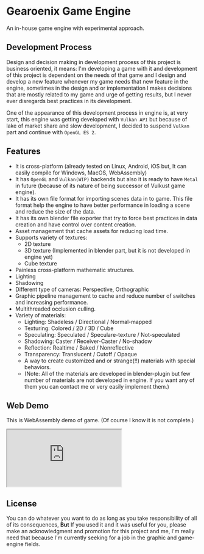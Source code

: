 # Gearoenix Game Engine
An in-house game engine with experimental approach.

## Development Process
Design and decision making in development process of this project is business
oriented, it means: I'm developing a game with it and development of this
project is dependent on the needs of that game and I design and develop a new
feature whenever my game needs that new feature in the engine, sometimes in the
design and or implementation I makes decisions that are mostly related to my
game and urge of getting results, but I never ever disregards best practices in
its development.

One of the appearance of this development process in engine is, at very start,
this engine was getting developed with `Vulkan API` but because of lake of
market share and slow development, I decided to suspend `Vulkan` part and
continue with `OpenGL ES 2`.

## Features
- It is cross-platform (already tested on Linux, Android, iOS but, It can easily
compile for Windows, MacOS, WebAssembly)
- It has `OpenGL` and `Vulkan(WIP)` backends but also it is ready to have
  `Metal` in future (because of its nature of being successor of Vulkust game
  engine).
- It has its own file format for importing scenes data in to game. This file
  format help the engine to have better performance in loading a scene and
  reduce the size of the data.
- It has its own blender file exporter that try to force best practices in data
  creation and have control over content creation.
- Asset management that cache assets for reducing load time.
- Supports variety of textures:
  - 2D texture
  - 3D texture (Implemented in blender part, but it is not developed in engine
    yet)
  - Cube texture
- Painless cross-platform mathematic structures.
- Lighting
- Shadowing
- Different type of cameras: Perspective, Orthographic
- Graphic pipeline management to cache and reduce number of switches and
  increasing performance.
- Multithreaded occlusion culling.
- Variety of materials:
  - Lighting: Shadeless / Directional / Normal-mapped
  - Texturing: Colored / 2D / 3D / Cube
  - Speculating: Speculated / Speculare-texture / Not-speculated
  - Shadowing: Caster / Receiver-Caster / No-shadow
  - Reflection: Realtime / Baked / Nonreflective
  - Transparency: Translucent / Cutoff / Opaque
  - A way to create customized and or strange(!!) materials with special
    behaviors.
  - (Note: All of the materials are developed in blender-plugin but few number
    of materials are not developed in engine. If you want any of them you can
    contact me or very easily implement them.)

## Web Demo
This is WebAssembly demo of game. (Of course I know it is not complete.)  
<iframe src="https://raw.githubusercontent.com/Hossein-Noroozpour/gearoenix-static-files/master/web-demo/index.html">
    </iframe>

## License
You can do whatever you want to do as long as you take responsibility of all of
its consequences, **But** If you used it and it was useful for you, please make
an acknowledgment and promotion for this project and me, I'm really need that
because I'm currently seeking for a job in the graphic and game-engine fields.
